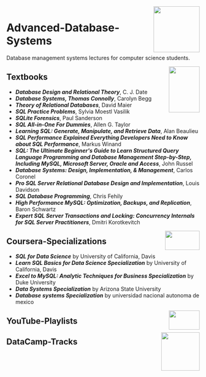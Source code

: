 <img align="right" width="120" height="120" src="https://github.com/cs-MohamedAyman/Computer-Science-Textbooks/blob/master/logos/database-management-systems.jpg">

# Advanced-Database-Systems
Database management systems lectures for computer science students.

<img align="right" width="80" height="120" src="https://github.com/cs-MohamedAyman/Computer-Science-Textbooks/blob/master/logos/textbooks.jpg">

## Textbooks

* ***Database Design and Relational Theory***, C. J. Date
* ***Database Systems, Thomas Connolly***, Carolyn Begg
* ***Theory of Relational Databases***, David Maier
* ***SQL Practice Problems***, Sylvia Moestl Vasilik
* ***SQLite Forensics***, Paul Sanderson
* ***SQL All-in-One For Dummies***, Allen G. Taylor
* ***Learning SQL: Generate, Manipulate, and Retrieve Data***, Alan Beaulieu
* ***SQL Performance Explained Everything Developers Need to Know about SQL Performance***, Markus Winand
* ***SQL: The Ultimate Beginner's Guide to Learn Structured Query Language Programming and Database Management Step-by-Step, Including MySQL, Microsoft Server, Oracle and Access***, John Russel
* ***Database Systems: Design, Implementation, & Management***, Carlos Coronel
* ***Pro SQL Server Relational Database Design and Implementation***, Louis Davidson
* ***SQL Database Programming***, Chris Fehily
* ***High Performance MySQL: Optimization, Backups, and Replication***, Baron Schwartz
* ***Expert SQL Server Transactions and Locking: Concurrency Internals for SQL Server Practitioners***, Dmitri Korotkevitch

<img align="right" width="90" height="50" src="https://github.com/cs-MohamedAyman/Coursera-Specializations/blob/master/organizations-logos/coursera.jpg">

## Coursera-Specializations

* ***SQL for Data Science*** by University of California, Davis
* ***Learn SQL Basics for Data Science Specialization*** by University of California, Davis
* ***Excel to MySQL: Analytic Techniques for Business Specialization*** by Duke University
* ***Data Systems Specialization*** by Arizona State University
* ***Database systems Specialization*** by universidad nacional autonoma de mexico

<img align="right" width="80" height="50" src="https://github.com/cs-MohamedAyman/YouTube-Playlists/blob/master/organizations-logos/youtube.jpg">

## YouTube-Playlists

<img align="right" width="100" height="100" src="https://github.com/cs-MohamedAyman/DataCamp-Tracks/blob/master/organizations-logos/datacamp.jpg">

## DataCamp-Tracks
